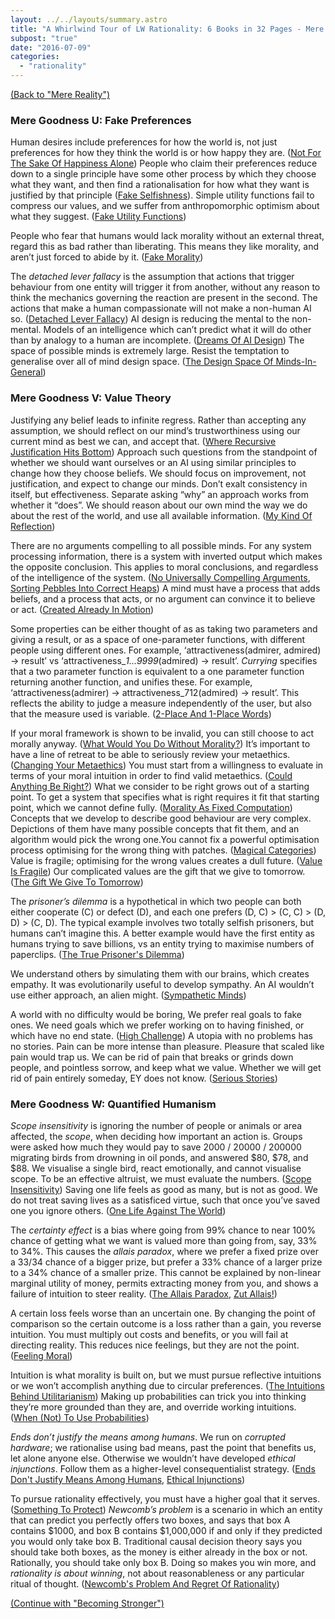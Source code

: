 ```yaml
---
layout: ../../layouts/summary.astro
title: "A Whirlwind Tour of LW Rationality: 6 Books in 32 Pages - Mere Goodness"
subpost: "true"
date: "2016-07-09"
categories: 
  - "rationality"
---
```


[(Back to "Mere Reality")](/summaries/a-whirlwind-tour-of-lw-rationality-mere-reality)

### Mere Goodness U: Fake Preferences

Human desires include preferences for how the world is, not just preferences for how they think the world is or how happy they are. ([Not For The Sake Of Happiness Alone](http://lesswrong.com/lw/lb/not_for_the_sake_of_happiness_alone/)) People who claim their preferences reduce down to a single principle have some other process by which they choose what they want, and then find a rationalisation for how what they want is justified by that principle ([Fake Selfishness](http://lesswrong.com/lw/kx/fake_selfishness/)). Simple utility functions fail to compress our values, and we suffer from anthropomorphic optimism about what they suggest. ([Fake Utility Functions](http://lesswrong.com/lw/lq/fake_utility_functions/))

People who fear that humans would lack morality without an external threat, regard this as bad rather than liberating. This means they like morality, and aren’t just forced to abide by it. ([Fake Morality](http://lesswrong.com/lw/ky/fake_morality/))

The _detached lever fallacy_ is the assumption that actions that trigger behaviour from one entity will trigger it from another, without any reason to think the mechanics governing the reaction are present in the second. The actions that make a human compassionate will not make a non-human AI so. ([Detached Lever Fallacy](http://lesswrong.com/lw/sp/detached_lever_fallacy/)) AI design is reducing the mental to the non-mental. Models of an intelligence which can’t predict what it will do other than by analogy to a human are incomplete. ([Dreams Of AI Design](http://lesswrong.com/lw/tf/dreams_of_ai_design/)) The space of possible minds is extremely large. Resist the temptation to generalise over all of mind design space. ([The Design Space Of Minds-In-General](http://lesswrong.com/lw/rm/the_design_space_of_mindsingeneral/))

### Mere Goodness V: Value Theory

Justifying any belief leads to infinite regress. Rather than accepting any assumption, we should reflect on our mind’s trustworthiness using our current mind as best we can, and accept that. ([Where Recursive Justification Hits Bottom](http://lesswrong.com/lw/s0/where_recursive_justification_hits_bottom/)) Approach such questions from the standpoint of whether we should want ourselves or an AI using similar principles to change how they choose beliefs. We should focus on improvement, not justification, and expect to change our minds. Don’t exalt consistency in itself, but effectiveness. Separate asking “why” an approach works from whether it “does”. We should reason about our own mind the way we do about the rest of the world, and use all available information. ([My Kind Of Reflection](http://lesswrong.com/lw/s2/my_kind_of_reflection/))

There are no arguments compelling to all possible minds. For any system processing information, there is a system with inverted output which makes the opposite conclusion. This applies to moral conclusions, and regardless of the intelligence of the system. ([No Universally Compelling Arguments](http://lesswrong.com/lw/rn/no_universally_compelling_arguments/), [Sorting Pebbles Into Correct Heaps](http://lesswrong.com/lw/sy/sorting_pebbles_into_correct_heaps/)) A mind must have a process that adds beliefs, and a process that acts, or no argument can convince it to believe or act. ([Created Already In Motion](http://lesswrong.com/lw/rs/created_already_in_motion/))

Some properties can be either thought of as as taking two parameters and giving a result, or as a space of one-parameter functions, with different people using different ones. For example, ‘attractiveness(admirer, admired) -> result’ vs ‘attractiveness\__1...9999_(admired) -> result’. _Currying_ specifies that a two parameter function is equivalent to a one parameter function returning another function, and unifies these. For example, ‘attractiveness(admirer) -> attractiveness\_712(admired) -> result’. This reflects the ability to judge a measure independently of the user, but also that the measure used is variable. ([2-Place And 1-Place Words](http://lesswrong.com/lw/ro/2place_and_1place_words/))

If your moral framework is shown to be invalid, you can still choose to act morally anyway. ([What Would You Do Without Morality?](http://lesswrong.com/lw/rq/what_would_you_do_without_morality/)) It’s important to have a line of retreat to be able to seriously review your metaethics. ([Changing Your Metaethics](http://lesswrong.com/lw/sk/changing_your_metaethics/)) You must start from a willingness to evaluate in terms of your moral intuition in order to find valid metaethics. ([Could Anything Be Right?](http://lesswrong.com/lw/sb/could_anything_be_right/)) What we consider to be right grows out of a starting point. To get a system that specifies what is right requires it fit that starting point, which we cannot define fully. ([Morality As Fixed Computation](http://lesswrong.com/lw/sw/morality_as_fixed_computation/)) Concepts that we develop to describe good behaviour are very complex. Depictions of them have many possible concepts that fit them, and an algorithm would pick the wrong one.You cannot fix a powerful optimisation process optimising for the wrong thing with patches. ([Magical Categories](http://lesswrong.com/lw/td/magical_categories/)) Value is fragile; optimising for the wrong values creates a dull future. ([Value Is Fragile](http://lesswrong.com/lw/y3/value_is_fragile/)) Our complicated values are the gift that we give to tomorrow. ([The Gift We Give To Tomorrow](http://lesswrong.com/lw/sa/the_gift_we_give_to_tomorrow/))

The _prisoner’s dilemma_ is a hypothetical in which two people can both either cooperate (C) or defect (D), and each one prefers (D, C) > (C, C) > (D, D) > (C, D). The typical example involves two totally selfish prisoners, but humans can’t imagine this. A better example would have the first entity as humans trying to save billions, vs an entity trying to maximise numbers of paperclips. ([The True Prisoner's Dilemma](http://lesswrong.com/lw/tn/the_true_prisoners_dilemma/))

We understand others by simulating them with our brains, which creates empathy. It was evolutionarily useful to develop sympathy. An AI wouldn’t use either approach, an alien might. ([Sympathetic Minds](http://lesswrong.com/lw/xs/sympathetic_minds/))

A world with no difficulty would be boring, We prefer real goals to fake ones. We need goals which we prefer working on to having finished, or which have no end state. ([High Challenge](http://lesswrong.com/lw/ww/high_challenge/)) A utopia with no problems has no stories. Pain can be more intense than pleasure. Pleasure that scaled like pain would trap us. We can be rid of pain that breaks or grinds down people, and pointless sorrow, and keep what we value. Whether we will get rid of pain entirely someday, EY does not know. ([Serious Stories](http://lesswrong.com/lw/xi/serious_stories/))

### Mere Goodness W: Quantified Humanism

_Scope insensitivity_ is ignoring the number of people or animals or area affected, the _scope_, when deciding how important an action is. Groups were asked how much they would pay to save 2000 / 20000 / 200000 migrating birds from drowning in oil ponds, and answered $80, $78, and $88. We visualise a single bird, react emotionally, and cannot visualise scope. To be an effective altruist, we must evaluate the numbers. ([Scope Insensitivity](http://lesswrong.com/lw/hw/scope_insensitivity/)) Saving one life feels as good as many, but is not as good. We do not treat saving lives as a satisficed virtue, such that once you’ve saved one you ignore others. ([One Life Against The World](http://lesswrong.com/lw/hx/one_life_against_the_world/))

The _certainty effect_ is a bias where going from 99% chance to near 100% chance of getting what we want is valued more than going from, say, 33% to 34%. This causes the _allais paradox_, where we prefer a fixed prize over a 33/34 chance of a bigger prize, but prefer a 33% chance of a larger prize to a 34% chance of a smaller prize. This cannot be explained by non-linear marginal utility of money, permits extracting money from you, and shows a failure of intuition to steer reality. ([The Allais Paradox](http://lesswrong.com/lw/my/the_allais_paradox/), [Zut Allais!](http://lesswrong.com/lw/mz/zut_allais/))

A certain loss feels worse than an uncertain one. By changing the point of comparison so the certain outcome is a loss rather than a gain, you reverse intuition. You must multiply out costs and benefits, or you will fail at directing reality. This reduces nice feelings, but they are not the point. ([Feeling Moral](https://wiki.lesswrong.com/wiki/Feeling_Moral))

Intuition is what morality is built on, but we must pursue reflective intuitions or we won’t accomplish anything due to circular preferences. ([The Intuitions Behind Utilitarianism](http://lesswrong.com/lw/n9/the_intuitions_behind_utilitarianism/)) Making up probabilities can trick you into thinking they’re more grounded than they are, and override working intuitions. ([When (Not) To Use Probabilities](http://lesswrong.com/lw/sg/when_not_to_use_probabilities/))

_Ends don’t justify the means among humans_. We run on _corrupted hardware_; we rationalise using bad means, past the point that benefits us, let alone anyone else. Otherwise we wouldn’t have developed _ethical injunctions_. Follow them as a higher-level consequentialist strategy. ([Ends Don't Justify Means Among Humans](http://lesswrong.com/lw/uv/ends_dont_justify_means_among_humans/), [Ethical Injunctions](http://lesswrong.com/lw/v1/ethical_injunctions/))

To pursue rationality effectively, you must have a higher goal that it serves. ([Something To Protect](http://lesswrong.com/lw/nb/something_to_protect/)) _Newcomb’s problem_ is a scenario in which an entity that can predict you perfectly offers two boxes, and says that box A contains $1000, and box B contains $1,000,000 if and only if they predicted you would only take box B. Traditional causal decision theory says you should take both boxes, as the money is either already in the box or not. Rationally, you should take only box B. Doing so makes you win more, and _rationality is about winning_, not about reasonableness or any particular ritual of thought. ([Newcomb's Problem And Regret Of Rationality](http://lesswrong.com/lw/nc/newcombs_problem_and_regret_of_rationality/))

[(Continue with "Becoming Stronger")](/summaries/a-whirlwind-tour-of-lw-rationality-becoming-stronger)
